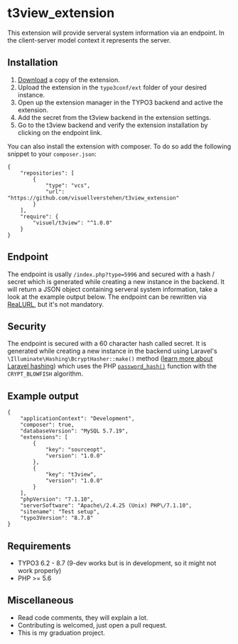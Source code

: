 # t3view_extension
This extension will provide serveral system information via an endpoint. In the client-server model context it represents the server.

## Installation
1. [Download](https://github.com/visuellverstehen/t3view_extension/releases/latest) a copy of the extension.
2. Upload the extension in the `typo3conf/ext` folder of your desired instance.
3. Open up the extension manager in the TYPO3 backend and active the extension.
4. Add the secret from the t3view backend in the extension settings.
5. Go to the t3view backend and verify the extension installation by clicking on the endpoint link.

You can also install the extension with composer. To do so add the following snippet to your `composer.json`:

    {
        "repositories": [
            {
                "type": "vcs",
                "url": "https://github.com/visuellverstehen/t3view_extension"
            }
        ],
        "require": {
            "visuel/t3view": "^1.0.0"
        }
    }

## Endpoint
The endpoint is usally `/index.php?type=5996` and secured with a hash / secret which is generated while creating a new instance in the backend. It will return a JSON object containing serveral system information, take a look at the example output below.
The endpoint can be rewritten via [ReaLURL](https://github.com/dmitryd/typo3-realurl/wiki/Configuration-reference#filenameindexkeyvalues), but it's not mandatory.

## Security
The endpoint is secured with a 60 character hash called secret. It is generated while creating a new instance in the backend using Laravel's `\Illuminate\Hashing\BcryptHasher::make()` method ([learn more about Laravel hashing](https://laravel.com/docs/5.5/hashing)) which uses the PHP [`password_hash()`](http://php.net/manual/de/function.password-hash.php) function with the `CRYPT_BLOWFISH` algorithm.

## Example output
    {
        "applicationContext": "Development",
        "composer": true,
        "databaseVersion": "MySQL 5.7.19",
        "extensions": [
            {
                "key": "sourceopt",
                "version": "1.0.0"
            },
            {
                "key": "t3view",
                "version": "1.0.0"
            }
        ],
        "phpVersion": "7.1.10",
        "serverSoftware": "Apache\/2.4.25 (Unix) PHP\/7.1.10",
        "sitename": "Test setup",
        "typo3Version": "8.7.8"
    }

## Requirements
- TYPO3 6.2 - 8.7 (9-dev works but is in development, so it might not work properly)
- PHP >= 5.6

## Miscellaneous
- Read code comments, they will explain a lot.
- Contributing is welcomed, just open a pull request.
- This is my graduation project.
